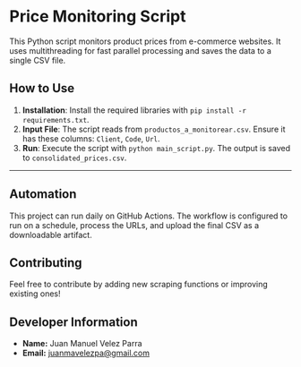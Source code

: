 # Price Monitoring Script

This Python script monitors product prices from e-commerce websites. It uses multithreading for fast parallel processing and saves the data to a single CSV file.

## How to Use

1.  **Installation**: Install the required libraries with `pip install -r requirements.txt`.
2.  **Input File**: The script reads from `productos_a_monitorear.csv`. Ensure it has these columns: `Client`, `Code`, `Url`.
3.  **Run**: Execute the script with `python main_script.py`. The output is saved to `consolidated_prices.csv`.

---

## Automation

This project can run daily on GitHub Actions. The workflow is configured to run on a schedule, process the URLs, and upload the final CSV as a downloadable artifact.


## Contributing

Feel free to contribute by adding new scraping functions or improving existing ones!

## Developer Information

- **Name:** Juan Manuel Velez Parra
- **Email:** juanmavelezpa@gmail.com